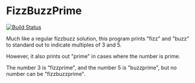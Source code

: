 # FizzBuzzPrime

[![Build Status](https://travis-ci.org/alexvinall/FizzBuzzPrime.svg?branch=master)](https://travis-ci.org/alexvinall/FizzBuzzPrime)

Much like a regular fizzbuzz solution, this program prints "fizz" and "buzz" to standard out to indicate multiples of 3 and 5.

However, it also prints out "prime" in cases where the number is prime.

The number 3 is "fizzprime", and the number 5 is "buzzprime", but no number can be "fizzbuzzprime".
